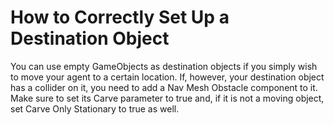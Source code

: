 # How to Correctly Set Up a Destination Object

You can use empty GameObjects as destination objects if you simply wish to move your agent to a certain location.
If, however, your destination object has a collider on it, you need to add a Nav Mesh Obstacle component to it.
Make sure to set its Carve parameter to true and, if it is not a moving object, set Carve Only Stationary to true as well.